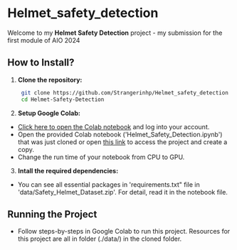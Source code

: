 # Helmet_safety_detection
Welcome to my **Helmet Safety Detection** project - my submission for the first module of AIO 2024

## How to Install?
1. **Clone the repository:**
   ```sh
    git clone https://github.com/Strangerinhp/Helmet_safety_detection
    cd Helmet-Safety-Detection
    ```
2. **Setup Google Colab:**
- [Click here to open the Colab notebook](https://colab.research.google.com/) and log into your account.
- Open the provided Colab notebook ('Helmet_Safety_Detection.ipynb') that was just cloned or open [this link](https://colab.research.google.com/drive/1tQiJFKfLRvl9GdcoYlCMUXYr7UxqXs5g#scrollTo=pHK-xK0TaDWv) to access the project and create a copy.
- Change the run time of your notebook from CPU to GPU.
3. **Intall the required dependencies:**
  - You can see all essential packages in 'requirements.txt" file in 'data/Safety_Helmet_Dataset.zip'. For detail, read it in the notebook file.
  
## Running the Project
- Follow steps-by-steps in Google Colab to run this project. Resources for this project are all in folder (./data/) in the cloned folder.

